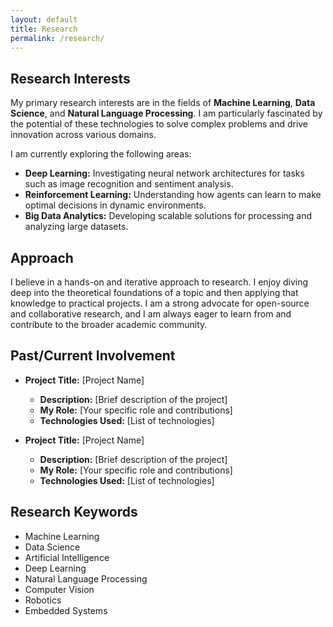 ```yaml
---
layout: default
title: Research
permalink: /research/
---
```


## Research Interests

My primary research interests are in the fields of **Machine Learning**, **Data Science**, and **Natural Language Processing**. I am particularly fascinated by the potential of these technologies to solve complex problems and drive innovation across various domains.

I am currently exploring the following areas:

*   **Deep Learning:** Investigating neural network architectures for tasks such as image recognition and sentiment analysis.
*   **Reinforcement Learning:** Understanding how agents can learn to make optimal decisions in dynamic environments.
*   **Big Data Analytics:** Developing scalable solutions for processing and analyzing large datasets.

## Approach

I believe in a hands-on and iterative approach to research. I enjoy diving deep into the theoretical foundations of a topic and then applying that knowledge to practical projects. I am a strong advocate for open-source and collaborative research, and I am always eager to learn from and contribute to the broader academic community.

## Past/Current Involvement

*   **Project Title:** [Project Name]
    *   **Description:** [Brief description of the project]
    *   **My Role:** [Your specific role and contributions]
    *   **Technologies Used:** [List of technologies]

*   **Project Title:** [Project Name]
    *   **Description:** [Brief description of the project]
    *   **My Role:** [Your specific role and contributions]
    *   **Technologies Used:** [List of technologies]

## Research Keywords

*   Machine Learning
*   Data Science
*   Artificial Intelligence
*   Deep Learning
*   Natural Language Processing
*   Computer Vision
*   Robotics
*   Embedded Systems

